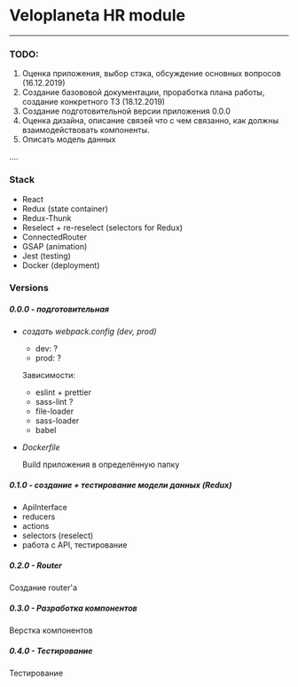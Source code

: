 # Veloplaneta HR module
___

### TODO:

1. Оценка приложения, выбор стэка, обсуждение основных вопросов (16.12.2019)
2. Создание базововой документации, проработка плана работы, создание конкретного ТЗ (18.12.2019)
3. Создание подготовительной версии приложения 0.0.0
4. Оценка дизайна, описание связей что с чем связанно, как должны взаимодействовать компоненты.
5. Описать модель данных

.... 


### Stack

- React
- Redux (state container)
- Redux-Thunk
- Reselect + re-reselect (selectors for Redux)
- ConnectedRouter
- GSAP (animation)
- Jest (testing)
- Docker (deployment)

### Versions

##### 0.0.0 - подготовительная
- *создать webpack.config (dev, prod)*
    - dev: ?
    - prod:  ?
    
    Зависимости:
    
    - eslint + prettier
    - sass-lint ? 
    - file-loader
    - sass-loader
    - babel
    
- *Dockerfile*

  Build приложения в определённую папку

##### 0.1.0 - создание + тестирование  модели данных (Redux)
- ApiInterface
- reducers
- actions
- selectors (reselect)
- работа с API, тестирование

##### 0.2.0 - Router

Cоздание router'a

##### 0.3.0 - Разработка компонентов

Верстка компонентов

##### 0.4.0 - Тестирование

Тестирование    
